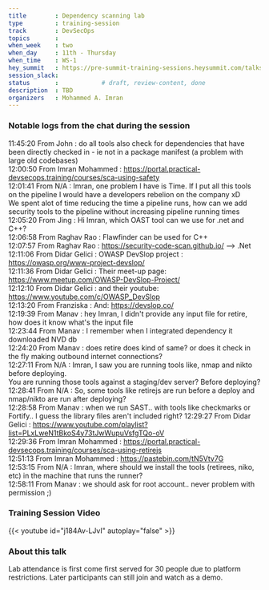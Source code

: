 ```yaml
---
title        : Dependency scanning lab
type         : training-session
track        : DevSecOps
topics       : 
when_week    : two
when_day     : 11th - Thursday
when_time    : WS-1
hey_summit   : https://pre-summit-training-sessions.heysummit.com/talks/dependency-scanning-lab/
session_slack:
status       :            # draft, review-content, done
description  : TBD
organizers   : Mohammed A. Imran
---
```



### Notable logs from the chat during the session 

11:45:20	 From John : do all tools also check for dependencies that have been directly checked in - ie not in a package manifest (a problem with large old codebases)   \
12:00:50	 From Imran Mohammed : https://portal.practical-devsecops.training/courses/sca-using-safety \
12:01:41	 From N/A : Imran, one problem I have is Time. If I put all this tools on the pipeline I would have a developers rebelion on the company xD  \
We spent alot of time reducing the time a pipeline runs, how can we add security tools to the pipeline without increasing pipeline running times  \
12:05:20	 From Jing : Hi Imran, which OAST tool can we use for .net and C++?  \
12:06:58	 From Raghav Rao : Flawfinder can be used for C++  \
12:07:57	 From Raghav Rao : https://security-code-scan.github.io/ —> .Net  \
12:11:06	 From Didar Gelici : OWASP DevSlop project : https://owasp.org/www-project-devslop/  \
12:11:36	 From Didar Gelici : Their meet-up page: https://www.meetup.com/OWASP-DevSlop-Project/  \
12:12:10	 From Didar Gelici : and their youtube: https://www.youtube.com/c/OWASP_DevSlop   \
12:13:20	 From Franziska : And: https://devslop.co/   \
12:19:39	 From Manav : hey Imran, I didn't provide any input file for retire, how does it know what's the input file  \
12:23:44	 From Manav : I remember when I integrated dependency it downloaded NVD db  \
12:24:20	 From Manav : does retire does kind of same? or does it check in the fly making outbound internet connections?  \
12:27:11	 From N/A : Imran, I saw you are running tools like, nmap and nikto before deploying.  \
You are running those tools against a staging/dev server? Before deploying?  \
12:28:41	 From N/A : So, some tools like retirejs are run before a deploy and nmap/nikto are run after deploying?  \
12:28:58	 From Manav : when we run SAST.. with tools like checkmarks or Fortify.. I guess the library files aren't included right?
12:29:27	 From Didar Gelici : https://www.youtube.com/playlist?list=PLxLweN1tBkoS4y73tJwWupuVsfgTQo-oV  \
12:29:36	 From Imran Mohammed : https://portal.practical-devsecops.training/courses/sca-using-retirejs   \
12:51:13	 From Imran Mohammed : https://pastebin.com/tN5Vtv7G  \
12:53:15	 From N/A : Imran, where should we install the tools (retirees, niko, etc) in the machine that runs the runner?  \
12:58:11	 From Manav : we should ask for root account.. never problem with permission ;)  

### Training Session Video

{{< youtube id="j184Av-LJvI" autoplay="false" >}} 

### About this talk

Lab attendance is first come first served for 30 people due to platform restrictions. 
Later participants can still join and watch as a demo.
